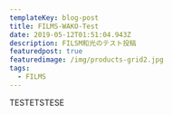 ```yaml
---
templateKey: blog-post
title: FILMS-WAKO-Test
date: 2019-05-12T01:51:04.943Z
description: FILSM和光のテスト投稿
featuredpost: true
featuredimage: /img/products-grid2.jpg
tags:
  - FILMS
---
```

TESTETSTESE

